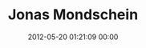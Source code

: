 ---
title: "Jonas Mondschein"
date: 2012-05-20 01:21:09 00:00
permalink: /j%C3%B3nasm
twitter: ""
likes: [135]
id: 481
gravatar: "http://www.gravatar.com/avatar/08fc355e935660ccffe2c928dc288e43"
---
